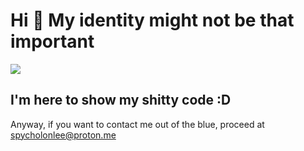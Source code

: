 # Hi 👋 My identity might not be that important
![](https://komarev.com/ghpvc/?username=ssycho&color=blueviolet)

## I'm here to show my shitty code :D
Anyway, if you want to contact me out of the blue, proceed at spycholonlee@proton.me

